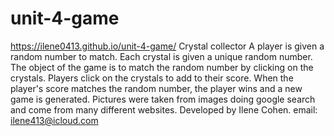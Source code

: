# unit-4-game
https://ilene0413.github.io/unit-4-game/
Crystal collector
A player is given a random number to match. 
Each crystal is given a unique random number.
The object of the game is to match the random number by clicking on the crystals.
Players click on the crystals to add to their score.
When the player's score matches the random number, the player wins and a new game is generated.
Pictures were taken from images doing google search and come from many different websites.
Developed by Ilene Cohen.
email: ilene413@icloud.com
